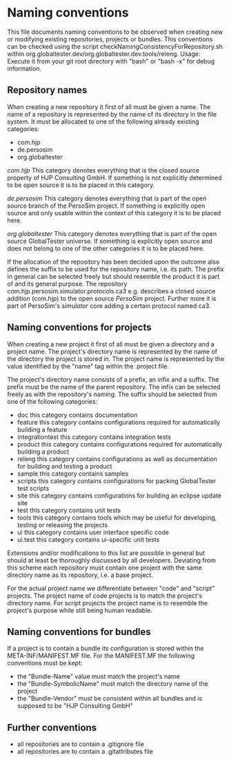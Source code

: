 Naming conventions
==================

This file documents naming conventions to be observed when creating new or modifying existing repositories, projects or bundles.
This conventions can be checked using the script checkNamingConsistencyForRepository.sh within org.globaltester.dev/org.globaltester.dev.tools/releng.
Usage: Execute it from your git root directory with "bash" or "bash -x" for debug information.

Repository names
----------------

When creating a new repository it first of all must be given a name.
The name of a repository is represented by the name of its directory in the file system.
It must be allocated to one of the following already existing categories:
* com.hjp
* de.persosim
* org.globaltester

_com.hjp_
This category denotes everything that is the closed source property of HJP Consulting GmbH.
If something is not explicitly determined to be open source it is to be placed in this category.

_de.persosim_
This category denotes everything that is part of the open source branch of the PersoSim project.
If something is explicitly open source and only usable within the context of this category it is to be placed here.

_org.globaltester_
This category denotes everything that is part of the open source GlobalTester universe.
If something is explicitly open source and does not belong to one of the other categories it is to be placed here.

If the allocation of the repository has been decided upon the outcome also defines the suffix to be used for the repository name, i.e. its path.
The prefix in general can be selected freely but should resemble the product it is part of and its general purpose.
The repository com.hjp.persosim.simulator.protocols.ca3 e.g. describes a closed source addition (com.hjp) to the open source _PersoSim_ project.
Further more it is part of PersoSim's _simulator_ core adding a certain protocol named ca3.

Naming conventions for projects
-------------------------------

When creating a new project it first of all must be given a directory and a project name.
The project's directory name is represented by the name of the directory the project is stored in.
The project name is represented by the value identified by the "name" tag within the .project file.

The project's directory name consists of a prefix, an infix and a suffix.
The prefix must be the name of the parent repository.
The infix can be selected freely as with the repository's naming.
The suffix should be selected from one of the following categories:

* doc
	this category contains documentation
* feature
	this category contains configurations required for automatically building a feature
* integrationtest
	this category contains integration tests
* product
	this category contains configurations required for automatically building a product
* releng
	this category contains configurations as well as documentation for building and testing a product
* sample
	this category contains samples
* scripts
	this category contains configurations for packing GlobalTester test scripts
* site
	this category contains configurations for building an eclipse update site
* test
	this category contains unit tests
* tools
	this category contains tools which may be useful for developing, testing or releasing the projects
* ui
	this category contains user interface specific code
* ui.test
	this category contains ui-specific unit tests

Extensions and/or modifications to this list are possible in general but should at least be thoroughly discussed by all developers.
Deviating from this scheme each repository must contain one project with the same directory name as its repository, i.e. a base project.

For the actual project name we differentiate between "code" and "script" projects.
The project name of code projects is to match the project's directory name.
For script projects the project name is to resemble the project's purpose while
still being human readable.

Naming conventions for bundles
------------------------------

If a project is to contain a bundle its configuration is stored within the META-INF/MANIFEST.MF file.
For the MANIFEST.MF the following conventions must be kept:
* the "Bundle-Name" value must match the project's name
* the "Bundle-SymbolicName" must match the directory name of the project
* the "Bundle-Vendor" must be consistent within all bundles and is supposed to be "HJP Consulting GmbH"

Further conventions
-------------------

* all repositories are to contain a .gitignore file
* all repositories are to contain a .gitattributes file
